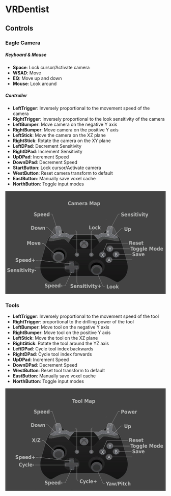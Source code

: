 # VRDentist

## Controls

### Eagle Camera
##### Keyboard & Mouse
- **Space**: Lock cursor/Activate camera
- **WSAD**: Move
- **EQ**: Move up and down
- **Mouse**: Look around

##### Controller
- **LeftTrigger**: Inversely proportional to the movement speed of the camera
- **RightTrigger**: Inversely proportional to the look sensitivity of the camera
- **LeftBumper**: Move camera on the negative Y axis
- **RightBumper**: Move camera on the positive Y axis
- **LeftStick**: Move the camera on the XZ plane
- **RightStick**: Rotate the camera on the XY plane
- **LeftDPad**: Decrement Sensitivity
- **RightDPad**: Increment Sensitivity
- **UpDPad**: Increment Speed
- **DownDPad**: Decrement Speed
- **StartButton**: Lock cursor/Activate camera
- **WestButton**: Reset camera transform to default
- **EastButton**: Manually save voxel cache
- **NorthButton**: Toggle input modes

![Xbox Controller Layout](XBox_One_Controls_VRDenstist_Camera.png)

### Tools
- **LeftTrigger**: Inversely proportional to the movement speed of the tool
- **RightTrigger**: proportional to the drilling power of the tool
- **LeftBumper**: Move tool on the negative Y axis
- **RightBumper**: Move tool on the positive Y axis
- **LeftStick**: Move the tool on the XZ plane
- **RightStick**: Rotate the tool around the YZ axis
- **LeftDPad**: Cycle tool index backwards
- **RightDPad**: Cycle tool index forwards
- **UpDPad**: Increment Speed
- **DownDPad**: Decrement Speed
- **WestButton**: Reset tool transform to default
- **EastButton**: Manually save voxel cache
- **NorthButton**: Toggle input modes

![Xbox Controller Layout](XBox_One_Controls_VRDenstist_Tool.png)
